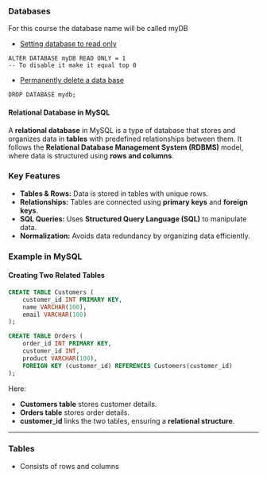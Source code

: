 
### **Databases** 

For this course the database name will be called myDB 
- <u>Setting database to read only </u>
```MySQL
ALTER DATABASE myDB READ ONLY = 1
-- To disable it make it equal top 0 
```

- <u> Permanently delete a data base </u>
```MySQL
DROP DATABASE mydb;
```

#### **Relational Database in MySQL**

A **relational database** in MySQL is a type of database that stores and organizes data in **tables** with predefined relationships between them. It follows the **Relational Database Management System (RDBMS)** model, where data is structured using **rows and columns**.

### **Key Features**

- **Tables & Rows:** Data is stored in tables with unique rows.
- **Relationships:** Tables are connected using **primary keys** and **foreign keys**.
- **SQL Queries:** Uses **Structured Query Language (SQL)** to manipulate data.
- **Normalization:** Avoids data redundancy by organizing data efficiently.

### **Example in MySQL**

#### **Creating Two Related Tables**

```sql
CREATE TABLE Customers (
    customer_id INT PRIMARY KEY,
    name VARCHAR(100),
    email VARCHAR(100)
);

CREATE TABLE Orders (
    order_id INT PRIMARY KEY,
    customer_id INT,
    product VARCHAR(100),
    FOREIGN KEY (customer_id) REFERENCES Customers(customer_id)
);
```

Here:

- **Customers table** stores customer details.
- **Orders table** stores order details.
- **customer_id** links the two tables, ensuring a **relational structure**.

---
### **Tables**

- Consists of rows and columns

